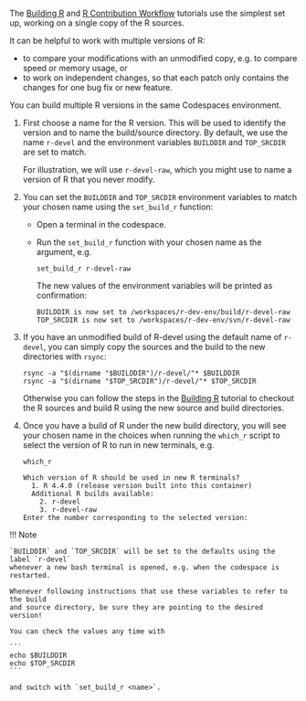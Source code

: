 The [Building R](./building_r.md) and [R Contribution Workflow](./building_r.md)
tutorials use the simplest set up, working on a single copy of the R sources.

It can be helpful to work with multiple versions of R:

- to compare your modifications with an unmodified copy, e.g. to
    compare speed or memory usage, or
- to work on independent changes, so that each patch only contains the
    changes for one bug fix or new feature.

You can build multiple R versions in the same Codespaces environment.

1. First choose a name for the R version. This will be used to identify
    the version and to name the build/source directory. By default, we
    use the name `r-devel` and the environment variables `BUILDDIR` and
    `TOP_SRCDIR` are set to match.

    For illustration, we will use `r-devel-raw`, which you might use to
    name a version of R that you never modify.

2. You can set the `BUILDDIR` and `TOP_SRCDIR` environment variables to
    match your chosen name using the `set_build_r` function:

    - Open a terminal in the codespace.

    - Run the `set_build_r` function with your chosen name as the argument, e.g.

        ```
        set_build_r r-devel-raw
        ```

        The new values of the environment variables will be printed as confirmation:

        ```
        BUILDDIR is now set to /workspaces/r-dev-env/build/r-devel-raw
        TOP_SRCDIR is now set to /workspaces/r-dev-env/svn/r-devel-raw
        ```

3. If you have an unmodified build of R-devel using the default name of
    `r-devel`, you can simply copy the sources and the build to the new
    directories with `rsync`:

    ```
    rsync -a "$(dirname "$BUILDDIR")/r-devel/"* $BUILDDIR
    rsync -a "$(dirname "$TOP_SRCDIR")/r-devel/"* $TOP_SRCDIR
    ```

    Otherwise you can follow the steps in the [Building R](./building_r.md)
    tutorial to checkout the R sources and build R using the new source and
    build directories.

4. Once you have a build of R under the new build directory, you will
    see your chosen name in the choices when running the `which_r` script to
    select the version of R to run in new terminals, e.g.

    ```
    which_r
    ```

    ```
    Which version of R should be used in new R terminals?
      1. R 4.4.0 (release version built into this container)
      Additional R builds available:
        2. r-devel
        3. r-devel-raw
    Enter the number corresponding to the selected version:
    ```

!!! Note

    `BUILDDIR` and `TOP_SRCDIR` will be set to the defaults using the label `r-devel`
    whenever a new bash terminal is opened, e.g. when the codespace is restarted.

    Whenever following instructions that use these variables to refer to the build
    and source directory, be sure they are pointing to the desired version!

    You can check the values any time with

    ```
    echo $BUILDDIR
    echo $TOP_SRCDIR
    ```

    and switch with `set_build_r <name>`.

